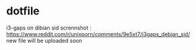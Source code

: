 # dotfile
i3-gaps on dibian sid
scrennshot : https://www.reddit.com/r/unixporn/comments/9e5xt7/i3gaps_debian_sid/
new file will be uploaded soon
